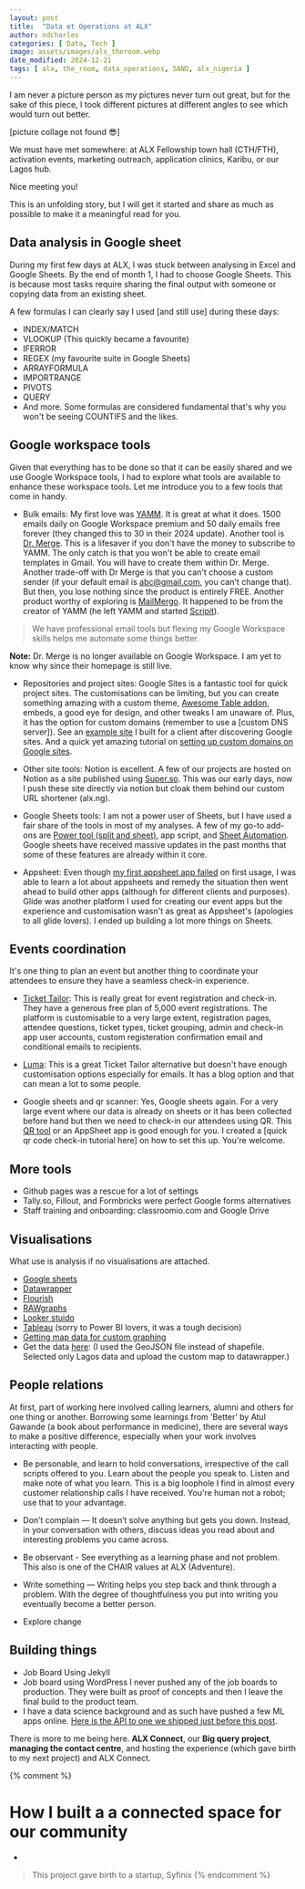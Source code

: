 ```yaml
---
layout: post
title:  "Data et Operations at ALX"
author: ndcharles
categories: [ Data, Tech ]
image: assets/images/alx_theroom.webp
date_modified: 2024-12-21 
tags: [ alx, the_room, data_operations, SAND, alx_nigeria ]
---
```

I am never a picture person as my pictures never turn out great, but for the sake of this piece, I took different pictures at different angles to see which would turn out better.

[picture collage not found 😎]

We must have met somewhere: at ALX Fellowship town hall (CTH/FTH), activation events, marketing outreach, application clinics, Karibu, or our Lagos hub.

Nice meeting you!

This is an unfolding story, but I will get it started and share as much as possible to make it a meaningful read for you.

## Data analysis in Google sheet
During my first few days at ALX, I was stuck between analysing in Excel and Google Sheets. By the end of month 1, I had to choose Google Sheets. This is because most tasks require sharing the final output with someone or copying data from an existing sheet.

A few formulas I can clearly say I used [and still use] during these days:
- INDEX/MATCH
- VLOOKUP (This quickly became a favourite)
- IFERROR
- REGEX (my favourite suite in Google Sheets)
- ARRAYFORMULA
- IMPORTRANGE
- PIVOTS
- QUERY
- And more.
Some formulas are considered fundamental that's why you won't be seeing COUNTIFS and the likes.

## Google workspace tools
Given that everything has to be done so that it can be easily shared and we use Google Workspace tools, I had to explore what tools are available to enhance these workspace tools. Let me introduce you to a few tools that come in handy.

- Bulk emails: My first love was [YAMM](https://yamm.com/). It is great at what it does. 1500 emails daily on Google Workspace premium and 50 daily emails free forever (they changed this to 30 in their 2024 update). Another tool is [Dr. Merge](https://drmerge.com/). This is a lifesaver if you don't have the money to subscribe to YAMM. The only catch is that you won't be able to create email templates in Gmail. You will have to create them within Dr. Merge. Another trade-off with Dr Merge is that you can't choose a custom sender (if your default email is abc@gmail.com, you can't change that). But then, you lose nothing since the product is entirely FREE. Another product worthy of exploring is [MailMergo](https://www.mergo.app/). It happened to be from the creator of YAMM (he left YAMM and started [Scripit](https://www.scriptit.fr/)).

> We have professional email tools but flexing my Google Workspace skills helps me automate some things better.

**Note:** Dr. Merge is no longer available on Google Workspace. I am yet to know why since their homepage is still live.

- Repositories and project sites: Google Sites is a fantastic tool for quick project sites. The customisations can be limiting, but you can create something amazing with a custom theme, [Awesome Table addon](https://awesome-table.com/apps), embeds, a good eye for design, and other tweaks I am unaware of. Plus, it has the option for custom domains (remember to use a [custom DNS server]).
See an [example site](aglaw.com.ng) I built for a client after discovering Google sites. And a quick yet amazing tutorial on [setting up custom domains on Google sites](https://www.steegle.com/google-sites/how-to/assign-custom-url-domain-personal).

- Other site tools: Notion is excellent. A few of our projects are hosted on Notion as a site published using [Super.so](https://super.so). This was our early days, now I push these site directly via notion but cloak them behind our custom URL shortener (alx.ng).

- Google Sheets tools: I am not a power user of Sheets, but I have used a fair share of the tools in most of my analyses. A few of my go-to add-ons are [Power tool (split and sheet)](https://www.ablebits.com/google-sheets-add-ons/power-tools/index.php), app script, and [Sheet Automation](https://workspace.google.com/marketplace/app/sheet_automation_automate_google_sheets/250108887537). Google sheets have received massive updates in the past months that some of these features are already within it core.

- Appsheet: Even though [my first appsheet app failed](../first-appsheet-app-failed) on first usage, I was able to learn a lot about appsheets and remedy the situation then went ahead to build other apps (although for different clients and purposes). Glide was another platform I used for creating our event apps but the experience and customisation wasn't as great as Appsheet's (apologies to all glide lovers). I ended up building a lot more things on Sheets.

## Events coordination
It's one thing to plan an event but another thing to coordinate your attendees to ensure they have a seamless check-in experience. 

- [Ticket Tailor](https://tickettailor.com): This is really great for event registration and check-in. They have a generous free plan of 5,000 event registrations. The platform is customisable to a very large extent, registration pages, attendee questions, ticket types, ticket grouping, admin and check-in app user accounts, custom registeration confirmation email and conditional emails to recipients.

- [Luma](https://lu.ma/): This is a great Ticket Tailor alternative but doesn't have enough customisation options especially for emails. It has a blog option and that can mean a lot to some people.

- Google sheets and qr scanner: Yes, Google sheets again. For a very large event where our data is already on sheets or it has been collected before hand but then we need to check-in our attendees using QR. This [QR tool](https://qrexplore.com/checkin/) or an AppSheet app is good enough for you. I created a [quick qr code check-in tutorial here] on how to set this up. You're welcome.

## More tools 
- Github pages was a rescue for a lot of settings 
- Tally.so, Fillout, and Formbricks were perfect Google forms alternatives
- Staff training and onboarding: classroomio.com and Google Drive

## Visualisations
What use is analysis if no visualisations are attached.
- [Google sheets](sheets.google.com)
- [Datawrapper](https://datawrapper.de)
- [Flourish](https://flourish.studio/)
- [RAWgraphs](https://rawgraphs.io)
- [Looker stuido](https://lookerstudio.google.com/)
- [Tableau](https://public.tableau.com/app) (sorry to Power BI lovers, it was a tough decision)
- [Getting map data for custom graphing](https://hackernoon.com/how-to-convert-and-prepare-topojson-files-for-interactive-mapping-with-d3-499cf0ced5f)
- Get the data [here](https://gadm.org/download_country.html): (I used the GeoJSON file instead of shapefile. Selected only Lagos data and upload the custom map to datawrapper.) 

## People relations
At first, part of working here involved calling learners, alumni and others for one thing or another. Borrowing some learnings from ‘Better’ by Atul Gawande (a book about performance in medicine), there are several ways to make a positive difference, especially when your work involves interacting with people.

- Be personable, and learn to hold conversations, irrespective of the call scripts offered to you. Learn about the people you speak to. Listen and make note of what you learn. This is a big loophole I find in almost every customer relationship calls I have received. You're human not a robot; use that to your advantage.

- Don’t complain — It doesn’t solve anything but gets you down. Instead, in your conversation with others, discuss ideas you read about and interesting problems you came across.

- Be observant - See everything as a learning phase and not problem. This also is one of the CHAIR values at ALX (Adventure).

- Write something — Writing helps you step back and think through a problem. With the degree of thoughtfulness you put into writing you eventually become a better person.

- Explore change

## Building things 
- Job Board Using Jekyll
- Job board using WordPress
I never pushed any of the job boards to production. They were built as proof of concepts and then I leave the final build to the product team. 
- I have a data science background and as such have pushed a few ML apps online. [Here is the API to one we shipped just before this post](alx-connect-w9h3.onrender.com).

There is more to me being here. **ALX Connect**, our **Big query project**, **managing the contact centre**, and hosting the experience (which gave birth to my next project) and ALX Connect.

{% comment %}
# How I built a a connected space for our community
- 
> This project gave birth to a startup, Syfinix
{% endcomment %}